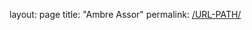 layout: page
title: "Ambre Assor"
permalink: [/URL-PATH/](https://ambreassor.github.io/)

<!DOCTYPE html>
<html>
  <head>
    <meta charset="utf-8">
    <title>Ambret</title>
  </head>
  <body>
    
  </body>
</html>
